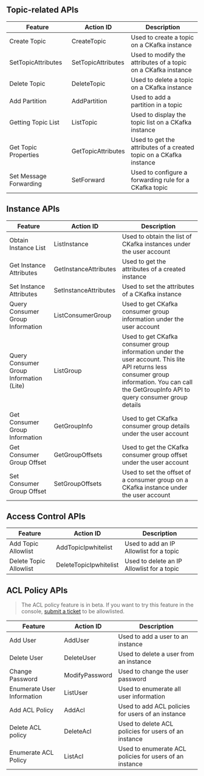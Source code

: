 ## Topic-related APIs
| Feature | Action ID | Description |
|---------|---------|---------|
| Create Topic | CreateTopic | Used to create a topic on a CKafka instance |
| SetTopicAttributes | SetTopicAttributes | Used to modify the attributes of a topic on a CKafka instance |
| Delete Topic | DeleteTopic | Used to delete a topic on a CKafka instance |
| Add Partition | AddPartition | Used to add a partition in a topic |
| Getting Topic List | ListTopic | Used to display the topic list on a CKafka instance |
| Get Topic Properties | GetTopicAttributes | Used to get the attributes of a created topic on a CKafka instance |
| Set Message Forwarding | SetForward | Used to configure a forwarding rule for a CKafka topic |


## Instance APIs
| Feature | Action ID | Description
|---------|---------|---------|
| Obtain Instance List | ListInstance | Used to obtain the list of CKafka instances under the user account |
| Get Instance Attributes | GetInstanceAttributes | Used to get the attributes of a created instance |
| Set Instance Attributes| SetInstanceAttributes | Used to set the attributes of a CKafka instance |
| Query Consumer Group Information | ListConsumerGroup | Used to get CKafka consumer group information under the user account |
| Query Consumer Group Information (Lite)| ListGroup | Used to get CKafka consumer group information under the user account. This lite API returns less consumer group information. You can call the GetGroupInfo API to query consumer group details |
| Get Consumer Group Information | GetGroupInfo | Used to get CKafka consumer group details under the user account |
| Get Consumer Group Offset| GetGroupOffsets | Used to get the CKafka consumer group offset under the user account |
| Set Consumer Group Offset | SetGroupOffsets | Used to set the offset of a consumer group on a CKafka instance under the user account |


## Access Control APIs
| Feature | Action ID | Description |
|---------|---------|---------|
| Add Topic Allowlist | AddTopicIpwhitelist | Used to add an IP Allowlist for a topic |
| Delete Topic Allowlist | DeleteTopicIpwhitelist | Used to delete an IP Allowlist for a topic |

## ACL Policy APIs
> The ACL policy feature is in beta. If you want to try this feature in the console, [submit a ticket](https://console.cloud.tencent.com/workorder/category) to be allowlisted.

| Feature | Action ID | Description |
|---------|---------|---------|
| Add User | AddUser | Used to add a user to an instance |
| Delete User | DeleteUser | Used to delete a user from an instance |
| Change Password | ModifyPassword | Used to change the user password |
| Enumerate User Information  | ListUser | Used to enumerate all user information |
| Add ACL Policy | AddAcl | Used to add ACL policies for users of an instance |
| Delete ACL policy | DeleteAcl | Used to delete ACL policies for users of an instance |
| Enumerate ACL Policy | ListAcl | Used to enumerate ACL policies for users of an instance |
